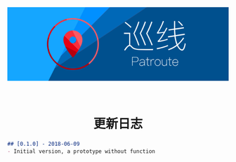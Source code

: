 <div align=center><a href="../"><img src="../Resource/Banner.svg" alt="Banner"></a></div>

<h1 align=center><br/>更新日志</h1>

```markdown
## [0.1.0] - 2018-06-09
- Initial version, a prototype without function
```
